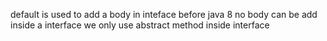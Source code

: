default is used to add a body in inteface
before java 8 no body can be add inside a interface
we only use abstract method inside interface